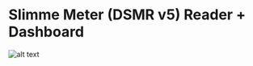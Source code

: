 # Slimme Meter (DSMR v5) Reader + Dashboard

![alt text](https://github.com/Weesper1985/Predicting_real_estate_prices_using_scikit-learn/blob/master/Scatter.png)
